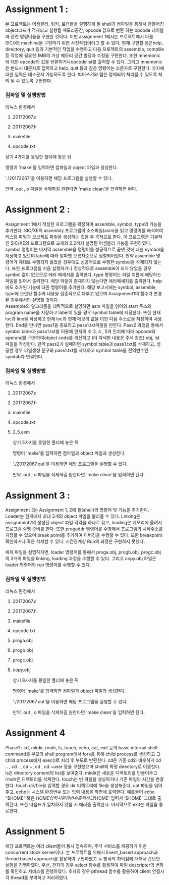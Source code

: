 # Assignment 1 :
 본 프로젝트는 어셈블러, 링커, 로더들을 실행하게 될 shell과 컴파일을 통해서 만들어진 object코드가 적재되고 실행될 메모리공간, opcode 값으로 변환 하는 opcode 테이블과 관련 명령어들을 구현한 것이다. 이번 assignment 1에서는 프로젝트에서 다룰SIC/XE machine을 구현하기 위한 사전작업이라고 할 수 있다. 현재 구현할 셸은help, directory, quit 등의 기본적인 작업을 수행하고 다음 프로젝트의 assemble, complile 등 작업에 필요한 1MB의 가상 메모리 공간 할당과 수정을 구현한다. 또한 mnemonic에 대한 opcode의 값을 반환하거나opcodelist를 출력할 수 있다. 그리고 mnemonic은 반드시 대문자로 입력하고 help, quit 등과 같은 명령어는 소문자로 구현한다. 숫자에 대한 입력은 대소문자 가능하도록 한다. 띄어쓰기와 탭은 정제되어 처리될 수 있도록 처리 될 수 있도록 구현한다.



### 컴파일 및 실행방법

리눅스 환경에서 

1.  20172067.c

2.  20172067.h

3.  makefile

4.  opcode.txt

   상기 4가지를 동일한 폴더에 놓은 뒤

   명령어 'make'를 입력하면 컴파일과 object 파일과 생성한다.

   './20172067'을 이용하면 해당 프로그램을 실행할 수 있다.

   만약 .out , o 파일을 삭제하길 원한다면 'make clean'을 입력하면 된다.







# Assignment 2 : 
 Assignment 1에서 작성한 프로그램을 확장하여 assemble, symbol, type의 기능을 추가한다. SIC/XE의 assembly 프로그램의 소스파일(asm)을 읽고 명령어를 해석하여 리스팅 파일과 오브젝트 파일을 생성하는 것을 주 목적으로 한다. 이 프로그램은 기본적인 SIC/XE의 프로그램으로 교재의 2.2까지 설명된 어셈블러 기능을 구현하였다. symbol 명령어는 마지막 assemble을 명령어를 성공적으로 끝낸 것에 대한 symbol을 저장하고 있으며 labe에 따라 알파벳 오름차순으로 정렬되어있다. 만약 assemble 명령어가 제대로 수행되지 않았을 경우에도 성공적으로 수행한 symbol을 삭제되지 않는다. 또한 프로그램을 처음 실행하거나 정상적으로 assemble이 되지 않았을 경우 symbol 값이 없으므로 에러 메세지를 출력한다. type 명령어는 파일 이름에 해당하는 파일을 읽어서 출력한다. 해당 파일이 존재하지 않는다면 에러메세지를 출력한다.  help에도 추가된 기능에 대한 명령어를 추가한다.
 	해당 보고서에는 symbol, assemble, type에 관련된 함수와 내용을 집중적으로 다루고 있으며 Assignment1의 함수가 변경된 경우에서만 설명할 것이다.  
Assemble의 알고리즘을 대략적으로 설명하면 asm 파일을 읽어와 start 주소와 program name을 저장하고 label이 있을 경우 symbol table에 저장한다. 또한 현재 loc과 line을 작성하고 현재 loc과 현재 메모리 값을 더한 다음 주소값을 저장하여 사용한다. End를 만나면 pass1을 종료하고 pass1.txt파일을 만든다. Pass2 과정을 통해서 symbol table과 pass1.txt를 이용해 인자의 수 3, 4 , 5개 인지에 따라 opcode와 operand를 구분하여object code를 계산하고 (더 자세한 내용은 주석 참조) obj, lst 파일을 작성한다. 만약 pass2가 실패하면 symbol table과 pass1.txt를 삭제하고, 성공할 경우 파일생성 문구와 pass1.txt를 삭제하고 symbol table을 전역변수인 symtab과 연결한다.



### 컴파일 및 실행방법

리눅스 환경에서  

1. 20172067.c

2. 20172067.h

3. makefile

4. opcode.txt

5. 2_5.asm

   상기 5가지를 동일한 폴더에 놓은 뒤

   명령어 'make'를 입력하면 컴파일과 object 파일과 생성한다.

   './20172067.out'을 이용하면 해당 프로그램을 실행할 수 있다.

   만약 .out , o 파일을 삭제하길 원한다면 'make clean'을 입력하면 된다.
   





# Assignment 3 : 

 Assignment 3는 Assignment 1, 2에 셸(shell)의 명령어 및 기능을 추가한다. Loader는 한개에서 최대 3개의 object 파일을 불러올 수 있다. Linking은 assignment2의  생성된 object 파일 각각을 하나로 묶고, loading은 메모리에 올려서 프로그램 실행 준비를 한다. 또한 progaddr 명령어를 수행해서 프로그램의 시작주소를 지정할 수 있으며 break point를 추가하여 디버깅을 수행할 수 있다. 또한 breakpoint 확인하거나 혹은 삭제할 수 있다. 시간관계상 Run의 과정은 구현하지 못했다. 

예제 파일을 설명하자면, loader 명령어를 통해서 proga.obj, progb.obj, progc.obj의 3개의 파일을 linking, loading 과정을 수행할 수 있다. 그리고 copy.obj 파일은 loader 명령어와 run 명령어를 수행할 수 있다.



### 컴파일 및 실행방법

리눅스 환경에서 

1. 20172067.c

2. 20172067.h

3. makefile

4. opcode.txt

5. proga.obj

6. progb.obj

7. progc.obj

8. copy.obj

   상기 8가지를 동일한 폴더에 놓은 뒤

   명령어 'make'를 입력하면 컴파일과 object 파일과 생성한다.

   './20172067.out'을 이용하면 해당 프로그램을 실행할 수 있다.

   만약 .out , o 파일을 삭제하길 원한다면 'make clean'을 입력하면 된다.



# Assignment 4

 Phase1 : cd, mkdir, rmdir, ls, touch, echo, cat, exit 등의 basic internal shell command를 부모의 shell program에서 fork를 통해 child process를 생성하고 그 child process에서 exec()로 처리 후 부모로 반환한다. cd은 기존 cd와 비슷하게 cd .. , cd . , cd ~, cd , cd ~user 등을 구현했으며 shell의 특정 directory로 이동한다. ls은 directory content의 list를 보여준다. mkdir은 새로운 디렉토리를 만들어주고 rmdir은 디렉토리를 삭제한다. touch는 빈 파일을 생성하거나 기존 파일의 시간을 변경한다. touch dir/file을 입력할 경우 dir 디렉토리에 file을 생성해준다. cat 파일을 읽어주고, echo는 시스템 환경변수 또는 입력 내용을 화면에 출력한다. 예를들어 echo “$HOME” 혹은 $HOME 입력시 환경변수 출력하고 ‘$HOME’ 입력서 ‘$HOME’ 그대로 출력된다. 또한 따음표가 일치하지 않을 시 에러를 출력한다. 마지막으로 exit는 파일을 종료한다.



# Assignment 5

 해당 프로젝트는 여러 client들이 동시 접속하여, 주식 서비스를 제공하기 위한 concurrent stock server이다. 본 프로젝트를 위해서 Event_based approach과 thread based approach를 활용하여 구현하였고 두 방식의 차이점에 대해서 간단한 실험을 진행하였다. 우선, 전자의 경우 select 함수를 활용하여 파일 descripter의 변화를 확인하고 서비스를 진행하였다. 후자의 경우 pthread 함수를 활용하여 client 연결시 각 thread를 부여하고 처리하였다.